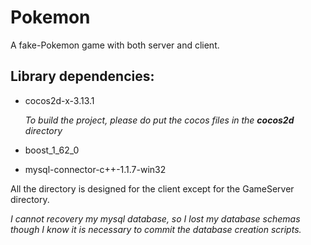 # Pokemon
A fake-Pokemon game with both server and client.

## Library dependencies:
* cocos2d-x-3.13.1

  *To build the project, please do put the cocos files in the **cocos2d** directory*
* boost_1_62_0
* mysql-connector-c++-1.1.7-win32

All the directory is designed for the client except for the GameServer directory.

*I cannot recovery my mysql database, so I lost my database schemas though I know it is necessary to commit the database creation scripts.*
